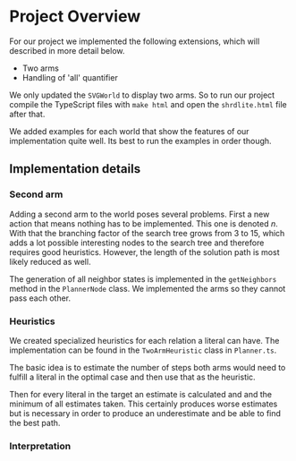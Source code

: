 Project Overview
================

For our project we implemented the following extensions, which will described in more detail below.
* Two arms
* Handling of 'all' quantifier


We only updated the `SVGWorld` to display two arms. So to run our project compile the TypeScript files with `make html` and open the `shrdlite.html` file after that.

We added examples for each world that show the features of our implementation quite well. Its best to run the examples in order though.


## Implementation details

### Second arm

Adding a second arm to the world poses several problems. First a new action that means nothing has to be implemented. This one is denoted *n*. With that the branching factor of the search tree grows from 3 to 15, which adds a lot possible interesting nodes to the search tree and therefore requires good heuristics. However, the length of the solution path is most likely reduced as well.

The generation of all neighbor states is implemented in the `getNeighbors` method in the `PlannerNode` class.
We implemented the arms so they cannot pass each other.


### Heuristics

We created specialized heuristics for each relation a literal can have. The implementation can be found in the `TwoArmHeuristic` class in `Planner.ts`.

The basic idea is to estimate the number of steps both arms would need to fulfill a literal in the optimal case and then use that as the heuristic.

Then for every literal in the target an estimate is calculated and and the minimum of all estimates taken. This certainly produces worse estimates but is necessary in order to produce an underestimate and be able to find the best path.

### Interpretation
